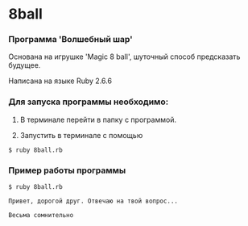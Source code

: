 # 8ball

### Программа 'Волшебный шар'

Основана на игрушке 'Magic 8 ball', шуточный способ предсказать будущее.

Написана на языке Ruby 2.6.6

### Для запуска программы необходимо:

1. В терминале перейти в папку с программой.

2. Запустить в терминале с помощью

```
$ ruby 8ball.rb
```

### Пример работы программы

```console
$ ruby 8ball.rb

Привет, дорогой друг. Отвечаю на твой вопрос...

Весьма сомнительно
```
